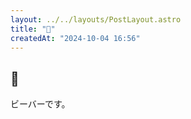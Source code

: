```yaml
---
layout: ../../layouts/PostLayout.astro
title: "🦫"
createdAt: "2024-10-04 16:56"
---
```


## 🦫

ビーバーです。
